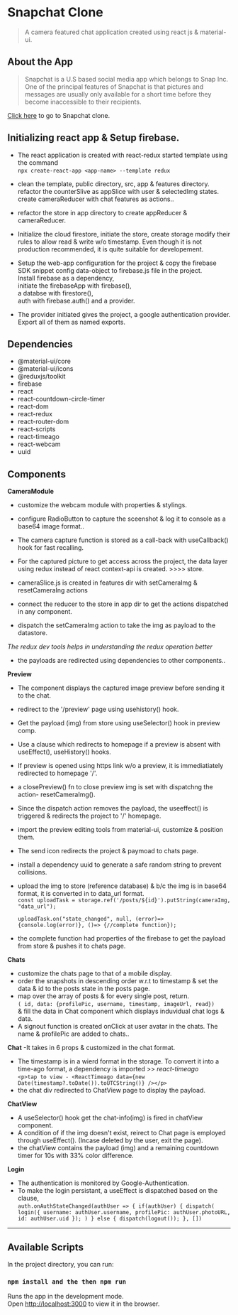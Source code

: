 # Snapchat Clone

> A camera featured chat application created using react js & material-ui.

## About the App
> Snapchat is a U.S based social media app which belongs to Snap Inc.
> One of the principal features of Snapchat is that pictures and messages are usually only available for a short time before they become inaccessible to their recipients.

[Click here](https://snapchat-clone-1388b.web.app/) to go to Snapchat clone.



## Initializing react app & Setup firebase.

- The react application is created with react-redux started template using the command<br /> `npx create-react-app <app-name> --template redux`

* clean the template, public directory, src, app & features directory. refactor the counterSlive as appSlice with user & selectedImg states. create cameraReducer with chat features as actions..
* refactor the store in app directory to create appReducer & cameraReducer.

* Initialize the cloud firestore, initiate the store, create storage modify their rules to allow read & write w/o timestamp. Even though it is not production recommended, it is quite suitable for developement.
* Setup the web-app configuration for the project & copy the firebase SDK snippet config data-object to firebase.js file in the project.<br />
  Install firebase as a dependency,<br /> initiate the firebaseApp with firebase(),<br /> a databse with firestore(),<br /> auth with firebase.auth() and a provider.
* The provider initiated gives the project, a google authentication provider. Export all of them as named exports.

## Dependencies

- @material-ui/core
- @material-ui/icons
- @reduxjs/toolkit
- firebase
- react
- react-countdown-circle-timer
- react-dom
- react-redux
- react-router-dom
- react-scripts
- react-timeago
- react-webcam
- uuid

## Components

**CameraModule**

- customize the webcam module with properties & stylings.
- configure RadioButton to capture the sceenshot & log it to console as a base64 image format..
- The camera capture function is stored as a call-back with useCallback() hook for fast recalling.

- For the captured picture to get access across the project, the data layer using redux instead of react context-api is created. >>>> store.

- cameraSlice.js is created in features dir with setCameraImg & resetCameraIng actions
- connect the reducer to the store in app dir to get the actions dispatched in any component.
- dispatch the setCameraImg action to take the img as payload to the datastore.

_The redux dev tools helps in understanding the redux operation better_

- the payloads are redirected using dependencies to other components..

**Preview**

- The component displays the captured image preview before sending it to the chat.
- redirect to the '/preview' page using usehistory() hook.
- Get the payload (img) from store using useSelector() hook in preview comp.

- Use a clause which redirects to homepage if a preview is absent with useEffect(), useHistory() hooks.
- If preview is opened using https link w/o a preview, it is immediatiately redirected to homepage '/'.
- a closePreview() fn to close preview img is set with dispatchng the action- resetCameraImg().
- Since the dispatch action removes the payload, the useeffect() is triggered & redirects the project to '/' homepage.
- import the preview editing tools from material-ui, customize & position them.

- The send icon redirects the project & paymoad to chats page.
- install a dependency uuid to generate a safe random string to prevent collisions.
- upload the img to store (reference database) & b/c the img is in base64 format, it is converted in to data_url format.<br />
  `const uploadTask = storage.ref('/posts/${id}').putString(cameraImg, "data_url");`<br />

  `uploadTask.on("state_changed", null, (error)=> {console.log(error)}, ()=> {//complete function});`

- the complete function had properties of the firebase to get the payload from store & pushes it to chats page.

**Chats**

- customize the chats page to that of a mobile display.
- order the snapshots in descending order w.r.t to timestamp & set the data & id to the posts state in the posts page.
- map over the array of posts & for every single post, return. <br />
  `( id, data: {profilePic, username, timestamp, imageUrl, read})` <br /> & fill the data in Chat component which displays induvidual chat logs & data.
- A signout function is created onClick at user avatar in the chats. The name & profilePic are added to chats..

**Chat**
-It takes in 6 props & customized in the chat format.

- The timestamp is in a wierd format in the storage. To convert it into a time-ago format, a dependency is imported >> _react-timeago_<br />
  `<p>tap to view - <ReactTimeago data={new Date(timestamp?.toDate()).toUTCString()} /></p>`
- the chat div redirected to ChatView page to display the payload.

**ChatView**

- A useSelector() hook get the chat-info(img) is fired in chatView component.
- A condition of if the img doesn't exist, reirect to Chat page is employed through useEffect().
  (Incase deleted by the user, exit the page).
- the chatView contains the payload (img) and a remaining countdown timer for 10s with 33% color difference.

**Login**

- The authentication is monitored by Google-Authentication.
- To make the login persistant, a useEffect is dispatched based on the clause,<br />
  `auth.onAuthStateChanged(authUser => { if(authUser) { dispatch( login({ username: authUser.username, profilePic: authUser.photoURL, id: authUser.uid }); ) } else { dispatch(logout()); }, [])`
****


## Available Scripts

In the project directory, you can run:

### `npm install and the then npm run`

Runs the app in the development mode.<br />
Open [http://localhost:3000](http://localhost:3000) to view it in the browser.



